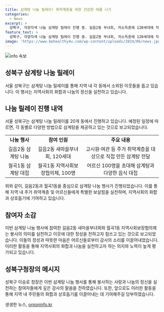 ```yaml
---
title: 삼계탕 나눔 릴레이! 취약계층을 위한 건강한 여름 나기
categories:
  - News
excerpt: >
  성북구, 각양각색 나눔 삼계탕 릴레이 진행 중. 길음2동 부녀회, 저소득층에 120세대에 직접 제공. 월곡1동 보장협의체는 어르신 100명 대접. 봉사의 정신으로 준비한 건강한 삼계탕에 감사 속에 힐링. 성북구청장은 이웃사랑 나눔 실천 독려.
feature_text: >
  성북구, 각양각색 나눔 삼계탕 릴레이 진행 중. 길음2동 부녀회, 저소득층에 120세대에 직접 제공. 월곡1동 보장협의체는 어르신 100명 대접. 봉사의 정신으로 준비한 건강한 삼계탕에 감사 속에 힐링. 성북구청장은 이웃사랑 나눔 실천 독려.
image: 'https://www.behealthy4u.com/wp-content/uploads/2024/06/news.jpg'
---
```


<p><img src="https://www.behealthy4u.com/wp-content/uploads/2024/06/news.jpg" alt="info 속보" /></p>

<h2 data-ke-size="size26">성북구 삼계탕 나눔 릴레이</h2>

<p data-ke-size="size16">서울 성북구는 삼계탕 나눔 릴레이를 통해 지역 내 각 동에서 소외된 이웃들을 돕고 있습니다. 이 행사는 지역사회의 화합과 나눔의 정신을 실천하고 있습니다.</p>

<h2 data-ke-size="size24">나눔 릴레이 진행 내역</h2>

<p data-ke-size="size16">서울 성북구는 삼계탕 나눔 릴레이를 20개 동에서 진행하고 있습니다. 예정된 일정에 따르면, 각 동별로 다양한 방법으로 삼계탕을 제공하고 있는 것으로 보고되었습니다.</p>

<table>
    <tr>
        <td style="text-align: center; height: 17px;"><b>나눔 행사</b></td>
        <td style="text-align: center; height: 17px;"><b>참여 인원</b></td>
        <td style="text-align: center; height: 17px;"><b>주요 내용</b></td>
    </tr>
    <tr>
        <td style="text-align: center; height: 17px;">길음2동 삼계탕 나눔</td>
        <td style="text-align: center; height: 17px;">길음2동 새마을부녀회, 120세대</td>
        <td style="text-align: center; height: 17px;">고시원·여관 등 주거 취약계층을 대상으로 직접 만든 삼계탕 전달</td>
    </tr>
    <tr>
        <td style="text-align: center; height: 17px;">월곡1동 삼계탕 대접</td>
        <td style="text-align: center; height: 17px;">월곡1동 지역사회보장협의체, 100명</td>
        <td style="text-align: center; height: 17px;">어르신 100명을 초대해 삼계탕과 다양한 음식 대접</td>
    </tr>
</table>

<p data-ke-size="size16">위와 같이, 길음2동과 월곡1동을 중심으로 삼계탕 나눔 행사가 진행되었습니다. 이를 통해 지역 내 주거 취약계층 및 어르신들에게 특별한 보살핌을 실천하며, 지역사회의 화합과 상호돕기에 기여하고 있습니다.</p>

<h2 data-ke-size="size24">참여자 소감</h2>

<p data-ke-size="size16">이번 삼계탕 나눔 행사에 참여한 길음2동 새마을부녀회와 월곡1동 지역사회보장협의체는 봉사의 의미를 실천하고 이웃에 대한 정성을 전하고자 힘쓰고 있는 것으로 보고되었습니다. 이들의 정성과 따뜻한 마음은 어르신들로부터 감사의 소리를 이끌어내었습니다. 이러한 활동을 통해 지역사회의 화합과 나눔을 실천하고자 하는 의지와 노력이 높게 평가되고 있습니다.</p>

<h2 data-ke-size="size24">성북구청장의 메시지</h2>

<p data-ke-size="size16">성북구 이승로 청장은 이번 삼계탕 나눔 행사를 통해 봉사하는 사랑과 나눔의 정신을 실천하는 참여자들에게 깊은 감사의 말씀을 전하였습니다. 또한, 앞으로도 이러한 활동을 통해 지역 내 주민들의 화합과 상호돕기를 이끌어내는 데 기여해주길 당부하였습니다.</p>
생생한 뉴스, <a href="https://onioninfo.kr" rel="dofollow">onioninfo.kr</a>


